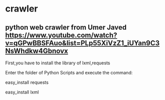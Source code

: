 # crawler
python web crawler
from Umer Javed https://www.youtube.com/watch?v=qGPwBBSFAuo&list=PLp55XiVzZ1_iUYan9C3NsWhdkw4Gbnovx
---------------------------
First,you have to install the library of lxml,requests

Enter the folder of Python Scripts and execute the command:

easy_install requests

easy_install lxml
